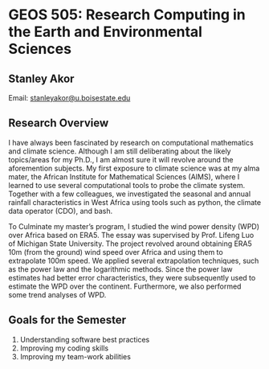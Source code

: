 # GEOS 505: Research Computing in the Earth and Environmental Sciences

## Stanley Akor


Email: [stanleyakor@u.boisestate.edu](mailto:stanleyakor@u.boisestate.edu)


## Research Overview ##
I have always been fascinated by research on computational mathematics and climate science. Although I am still deliberating about the likely topics/areas for my Ph.D., I am almost sure it will revolve around the aforemention subjects. My first exposure to climate science was at my alma mater, the African Institute for Mathematical Sciences (AIMS), where I learned to use several computational tools to probe the climate system. Together with a few colleagues, we investigated the seasonal and annual rainfall characteristics in West Africa using tools such as python, the climate data operator (CDO), and bash.

To Culminate my master’s program, I studied the wind power density (WPD) over Africa based on ERA5. The essay was supervised by Prof. Lifeng Luo of Michigan State University. The project revolved around obtaining ERA5 10m (from the ground) wind speed over Africa and using them to extrapolate 100m speed. We applied several extrapolation techniques, such as the power law and the logarithmic methods. Since the power law estimates had better error characteristics, they were subsequently used to estimate the WPD over the continent. Furthermore, we also performed some trend analyses of WPD. 






## Goals for the Semester

1. Understanding software best practices
2. Improving my coding skills
3. Improving my team-work abilities
